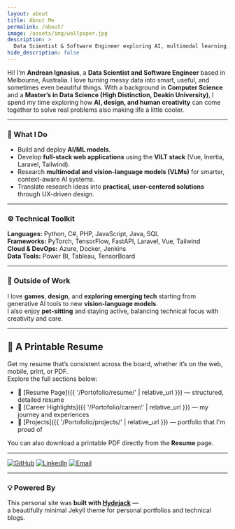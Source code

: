 ```yaml
---
layout: about
title: About Me
permalink: /about/
image: /assets/img/wallpaper.jpg
description: >
  Data Scientist & Software Engineer exploring AI, multimodal learning, and creative technology.
hide_description: false
---
```


Hi! I’m **Andrean Ignasius**, a **Data Scientist and Software Engineer** based in Melbourne, Australia. I love turning messy data into smart, useful, and sometimes even beautiful things. With a background in **Computer Science** and a **Master’s in Data Science (High Distinction, Deakin University)**, I spend my time exploring how **AI, design, and human creativity** can come together to solve real problems also making life a little cooler.

---

### 🎯 What I Do
- Build and deploy **AI/ML models**.  
- Develop **full-stack web applications** using the **VILT stack** (Vue, Inertia, Laravel, Tailwind).  
- Research **multimodal and vision-language models (VLMs)** for smarter, context-aware AI systems.  
- Translate research ideas into **practical, user-centered solutions** through UX-driven design.


---

### ⚙️ Technical Toolkit
**Languages:** Python, C#, PHP, JavaScript, Java, SQL  
**Frameworks:** PyTorch, TensorFlow, FastAPI, Laravel, Vue, Tailwind  
**Cloud & DevOps:** Azure, Docker, Jenkins  
**Data Tools:** Power BI, Tableau, TensorBoard  

---

### 🌱 Outside of Work
I love **games**, **design**, and **exploring emerging tech** starting from generative AI tools to new **vision-language models**.  
I also enjoy **pet-sitting** and staying active, balancing technical focus with creativity and care.

---

## 🧾 A Printable Resume
Get my resume that’s consistent across the board, whether it’s on the web, mobile, print, or PDF.  
Explore the full sections below:

- 🧠 [Resume Page]({{ '/Portofolio/resume/' | relative_url }}) — structured, detailed resume  
- 💼 [Career Highlights]({{ '/Portofolio/career/' | relative_url }}) — my journey and experiences  
- 🧩 [Projects]({{ '/Portofolio/projects/' | relative_url }}) — portfolio that I'm proud of


You can also download a printable PDF directly from the **Resume** page.

---

[![GitHub](https://img.shields.io/badge/GitHub-AndreanIG-black?logo=github)](https://github.com/AndreanIG)
[![LinkedIn](https://img.shields.io/badge/LinkedIn-AndreanIgnasius-blue?logo=linkedin)](https://www.linkedin.com/in/andrean-ignasius/)
[![Email](https://img.shields.io/badge/Email-andrean.2000@gmail.com-red?logo=gmail)](mailto:andrean.2000@gmail.com)

---

### 💡 Powered By
This personal site was **built with [Hydejack](https://hydejack.com)** —  
a beautifully minimal Jekyll theme for personal portfolios and technical blogs.